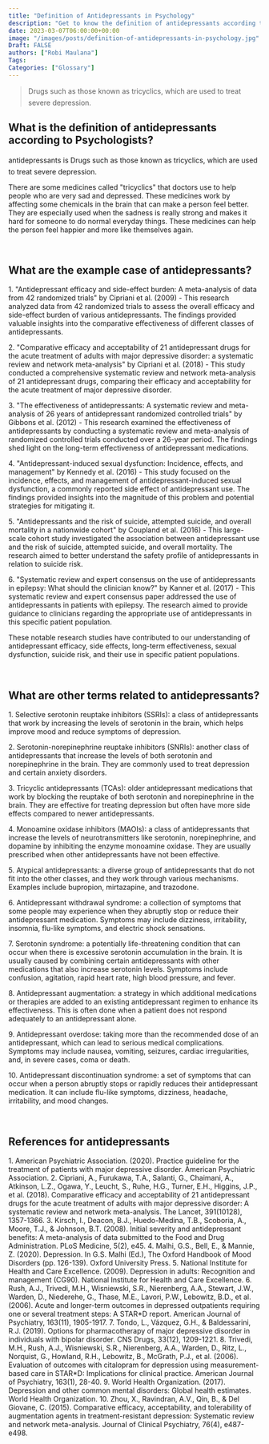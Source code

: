 ```yaml
---
title: "Definition of Antidepressants in Psychology"
description: "Get to know the definition of antidepressants according to psychologists."
date: 2023-03-07T06:00:00+00:00
image: "/images/posts/definition-of-antidepressants-in-psychology.jpg"
Draft: FALSE
authors: ["Robi Maulana"]
Tags: 
Categories: ["Glossary"]
---
```






> Drugs such as those known as tricyclics, which are used to treat severe depression.

## What is the definition of antidepressants according to Psychologists?

antidepressants is Drugs such as those known as tricyclics, which are used to treat severe depression.

There are some medicines called "tricyclics" that doctors use to help people who are very sad and depressed. These medicines work by affecting some chemicals in the brain that can make a person feel better. They are especially used when the sadness is really strong and makes it hard for someone to do normal everyday things. These medicines can help the person feel happier and more like themselves again.

 

## What are the example case of antidepressants?

1\. "Antidepressant efficacy and side-effect burden: A meta-analysis of data from 42 randomized trials" by Cipriani et al. (2009) - This research analyzed data from 42 randomized trials to assess the overall efficacy and side-effect burden of various antidepressants. The findings provided valuable insights into the comparative effectiveness of different classes of antidepressants.

2\. "Comparative efficacy and acceptability of 21 antidepressant drugs for the acute treatment of adults with major depressive disorder: a systematic review and network meta-analysis" by Cipriani et al. (2018) - This study conducted a comprehensive systematic review and network meta-analysis of 21 antidepressant drugs, comparing their efficacy and acceptability for the acute treatment of major depressive disorder.

3\. "The effectiveness of antidepressants: A systematic review and meta-analysis of 26 years of antidepressant randomized controlled trials" by Gibbons et al. (2012) - This research examined the effectiveness of antidepressants by conducting a systematic review and meta-analysis of randomized controlled trials conducted over a 26-year period. The findings shed light on the long-term effectiveness of antidepressant medications.

4\. "Antidepressant-induced sexual dysfunction: Incidence, effects, and management" by Kennedy et al. (2016) - This study focused on the incidence, effects, and management of antidepressant-induced sexual dysfunction, a commonly reported side effect of antidepressant use. The findings provided insights into the magnitude of this problem and potential strategies for mitigating it.

5\. "Antidepressants and the risk of suicide, attempted suicide, and overall mortality in a nationwide cohort" by Coupland et al. (2016) - This large-scale cohort study investigated the association between antidepressant use and the risk of suicide, attempted suicide, and overall mortality. The research aimed to better understand the safety profile of antidepressants in relation to suicide risk.

6\. "Systematic review and expert consensus on the use of antidepressants in epilepsy: What should the clinician know?" by Kanner et al. (2017) - This systematic review and expert consensus paper addressed the use of antidepressants in patients with epilepsy. The research aimed to provide guidance to clinicians regarding the appropriate use of antidepressants in this specific patient population.

These notable research studies have contributed to our understanding of antidepressant efficacy, side effects, long-term effectiveness, sexual dysfunction, suicide risk, and their use in specific patient populations.

 

## What are other terms related to antidepressants?

1\. Selective serotonin reuptake inhibitors (SSRIs): a class of antidepressants that work by increasing the levels of serotonin in the brain, which helps improve mood and reduce symptoms of depression.

2\. Serotonin-norepinephrine reuptake inhibitors (SNRIs): another class of antidepressants that increase the levels of both serotonin and norepinephrine in the brain. They are commonly used to treat depression and certain anxiety disorders.

3\. Tricyclic antidepressants (TCAs): older antidepressant medications that work by blocking the reuptake of both serotonin and norepinephrine in the brain. They are effective for treating depression but often have more side effects compared to newer antidepressants.

4\. Monoamine oxidase inhibitors (MAOIs): a class of antidepressants that increase the levels of neurotransmitters like serotonin, norepinephrine, and dopamine by inhibiting the enzyme monoamine oxidase. They are usually prescribed when other antidepressants have not been effective.

5\. Atypical antidepressants: a diverse group of antidepressants that do not fit into the other classes, and they work through various mechanisms. Examples include bupropion, mirtazapine, and trazodone.

6\. Antidepressant withdrawal syndrome: a collection of symptoms that some people may experience when they abruptly stop or reduce their antidepressant medication. Symptoms may include dizziness, irritability, insomnia, flu-like symptoms, and electric shock sensations.

7\. Serotonin syndrome: a potentially life-threatening condition that can occur when there is excessive serotonin accumulation in the brain. It is usually caused by combining certain antidepressants with other medications that also increase serotonin levels. Symptoms include confusion, agitation, rapid heart rate, high blood pressure, and fever.

8\. Antidepressant augmentation: a strategy in which additional medications or therapies are added to an existing antidepressant regimen to enhance its effectiveness. This is often done when a patient does not respond adequately to an antidepressant alone.

9\. Antidepressant overdose: taking more than the recommended dose of an antidepressant, which can lead to serious medical complications. Symptoms may include nausea, vomiting, seizures, cardiac irregularities, and, in severe cases, coma or death.

10\. Antidepressant discontinuation syndrome: a set of symptoms that can occur when a person abruptly stops or rapidly reduces their antidepressant medication. It can include flu-like symptoms, dizziness, headache, irritability, and mood changes.

 

## References for antidepressants

1\. American Psychiatric Association. (2020). Practice guideline for the treatment of patients with major depressive disorder. American Psychiatric Association. 2. Cipriani, A., Furukawa, T.A., Salanti, G., Chaimani, A., Atkinson, L.Z., Ogawa, Y., Leucht, S., Ruhe, H.G., Turner, E.H., Higgins, J.P., et al. (2018). Comparative efficacy and acceptability of 21 antidepressant drugs for the acute treatment of adults with major depressive disorder: A systematic review and network meta-analysis. The Lancet, 391(10128), 1357-1366. 3. Kirsch, I., Deacon, B.J., Huedo-Medina, T.B., Scoboria, A., Moore, T.J., & Johnson, B.T. (2008). Initial severity and antidepressant benefits: A meta-analysis of data submitted to the Food and Drug Administration. PLoS Medicine, 5(2), e45. 4. Malhi, G.S., Bell, E., & Mannie, Z. (2020). Depression. In G.S. Malhi (Ed.), The Oxford Handbook of Mood Disorders (pp. 126-139). Oxford University Press. 5. National Institute for Health and Care Excellence. (2009). Depression in adults: Recognition and management (CG90). National Institute for Health and Care Excellence. 6. Rush, A.J., Trivedi, M.H., Wisniewski, S.R., Nierenberg, A.A., Stewart, J.W., Warden, D., Niederehe, G., Thase, M.E., Lavori, P.W., Lebowitz, B.D., et al. (2006). Acute and longer-term outcomes in depressed outpatients requiring one or several treatment steps: A STAR\*D report. American Journal of Psychiatry, 163(11), 1905-1917. 7. Tondo, L., Vázquez, G.H., & Baldessarini, R.J. (2019). Options for pharmacotherapy of major depressive disorder in individuals with bipolar disorder. CNS Drugs, 33(12), 1209-1221. 8. Trivedi, M.H., Rush, A.J., Wisniewski, S.R., Nierenberg, A.A., Warden, D., Ritz, L., Norquist, G., Howland, R.H., Lebowitz, B., McGrath, P.J., et al. (2006). Evaluation of outcomes with citalopram for depression using measurement-based care in STAR\*D: Implications for clinical practice. American Journal of Psychiatry, 163(1), 28-40. 9. World Health Organization. (2017). Depression and other common mental disorders: Global health estimates. World Health Organization. 10. Zhou, X., Ravindran, A.V., Qin, B., & Del Giovane, C. (2015). Comparative efficacy, acceptability, and tolerability of augmentation agents in treatment-resistant depression: Systematic review and network meta-analysis. Journal of Clinical Psychiatry, 76(4), e487-e498.
